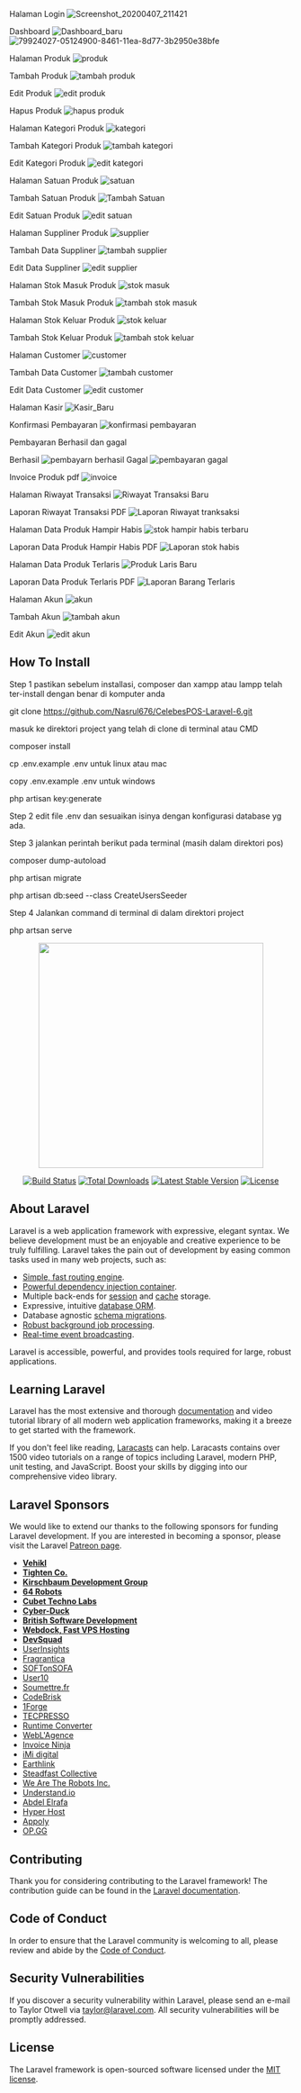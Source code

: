 Halaman Login
![Screenshot_20200407_211421](https://user-images.githubusercontent.com/53652867/137502952-09b4a320-5241-4708-b08d-496045f3d024.png)

Dashboard
![Dashboard_baru](https://user-images.githubusercontent.com/53652867/137503223-18320d59-41b4-4867-8491-ddf19f53cfc7.png)
![79924027-05124900-8461-11ea-8d77-3b2950e38bfe](https://user-images.githubusercontent.com/53652867/137503497-5c15caad-8bb8-4cbb-b031-dabcb07e3792.png)

Halaman Produk
![produk](https://user-images.githubusercontent.com/53652867/137503746-9dc0bdda-0141-4c81-ab9e-46ad47aab28a.png)

Tambah Produk
![tambah produk](https://user-images.githubusercontent.com/53652867/137503828-b25782d9-dc18-4666-b515-614c6fe77124.png)

Edit Produk
![edit produk](https://user-images.githubusercontent.com/53652867/137503922-3bbb797c-82ac-4eda-9510-97ae72dd6ddb.png)

Hapus Produk
![hapus produk](https://user-images.githubusercontent.com/53652867/137503983-3be77d25-6deb-40a6-8a46-4f69e287d7a9.png)

Halaman Kategori Produk
![kategori](https://user-images.githubusercontent.com/53652867/137504087-29267ba4-354c-4e7d-a5ef-0eadebbe6c51.png)

Tambah Kategori Produk
![tambah kategori](https://user-images.githubusercontent.com/53652867/137504205-f767c2be-921d-4095-96a9-95063626a673.png)

Edit Kategori Produk
![edit kategori](https://user-images.githubusercontent.com/53652867/137504262-8ad0c6d2-eaed-4cfc-81a7-78789660f305.png)

Halaman Satuan Produk
![satuan](https://user-images.githubusercontent.com/53652867/137504348-ecd1c4fe-e3b6-4cca-8cfb-3ab453bf6eba.png)

Tambah Satuan Produk
![Tambah Satuan](https://user-images.githubusercontent.com/53652867/137504459-da5d0d8a-0960-49f0-a855-93f3943a1b29.png)

Edit Satuan Produk
![edit satuan](https://user-images.githubusercontent.com/53652867/137504493-e95d03ee-a79c-4655-ae61-b29dd7d646f5.png)

Halaman Suppliner Produk
![supplier](https://user-images.githubusercontent.com/53652867/137504598-702f328e-e7a8-4605-87b1-c66f702894cf.png)

Tambah Data Suppliner
![tambah supplier](https://user-images.githubusercontent.com/53652867/137504658-362b6d67-6efb-46dd-bb91-5a8abbf025a6.png)

Edit Data Suppliner
![edit supplier](https://user-images.githubusercontent.com/53652867/137504695-ca365b37-1a2c-4b62-8f18-593741c549d1.png)

Halaman Stok Masuk Produk
![stok masuk](https://user-images.githubusercontent.com/53652867/137504790-d8201181-5ffd-42cd-bfb5-b04de212b8be.png)

Tambah Stok Masuk Produk
![tambah stok masuk](https://user-images.githubusercontent.com/53652867/137504862-1b80cead-c7c0-462a-bf96-2c0cef08ee49.png)

Halaman Stok Keluar Produk
![stok keluar](https://user-images.githubusercontent.com/53652867/137504990-06526573-06a9-4c66-98d2-0388988a2318.png)

Tambah Stok Keluar Produk
![tambah stok keluar](https://user-images.githubusercontent.com/53652867/137505101-fa711967-8dd2-496e-be2d-9e109ecb8230.png)

Halaman Customer
![customer](https://user-images.githubusercontent.com/53652867/137505309-8bed4b2f-7e6f-454c-b5b3-71c16dae8368.png)

Tambah Data Customer
![tambah customer](https://user-images.githubusercontent.com/53652867/137505377-478f456d-288a-4080-a617-a8b3cec32f43.png)

Edit Data Customer
![edit customer](https://user-images.githubusercontent.com/53652867/137505431-6bad213d-1496-4a1d-95a1-f0a0e12f9dc5.png)

Halaman Kasir
![Kasir_Baru](https://user-images.githubusercontent.com/53652867/137505552-caa2aed2-f8ee-47a5-a2c9-3f294e348c69.png)

Konfirmasi Pembayaran
![konfirmasi pembayaran](https://user-images.githubusercontent.com/53652867/137505618-6f3ea64f-a6fd-4042-b131-ed6ab2d3d541.png)

Pembayaran Berhasil dan gagal

Berhasil
![pembayarn berhasil](https://user-images.githubusercontent.com/53652867/137505811-62672a01-1170-403a-bff6-608cb75cb44c.png)
Gagal
![pembayaran gagal](https://user-images.githubusercontent.com/53652867/137505899-e5be3af2-48f0-4acc-ae50-7b4bdb20dfd8.png)

Invoice Produk pdf
![invoice](https://user-images.githubusercontent.com/53652867/137505747-0822661b-d62d-4b0e-b21b-259b649717f5.png)

Halaman Riwayat Transaksi
![Riwayat Transaksi Baru](https://user-images.githubusercontent.com/53652867/137505961-d97b2a56-50bf-4e6b-9151-fc25d6630631.png)

Laporan Riwayat Transaksi PDF
![Laporan Riwayat tranksaksi](https://user-images.githubusercontent.com/53652867/137506033-775d7788-17da-46a7-a850-f61346342c1b.png)

Halaman Data Produk Hampir Habis
![stok hampir habis terbaru](https://user-images.githubusercontent.com/53652867/137506633-90c62fda-c82d-4984-a903-8db4f34230f5.png)

Laporan Data Produk Hampir Habis PDF
![Laporan stok habis](https://user-images.githubusercontent.com/53652867/137506317-394f9970-9b3c-45e3-b000-14232f1f4700.png)

Halaman Data Produk Terlaris
![Produk Laris Baru](https://user-images.githubusercontent.com/53652867/137506900-43231c63-229c-4184-b332-1ec737278c58.png)

Laporan Data Produk Terlaris PDF
![Laporan Barang Terlaris](https://user-images.githubusercontent.com/53652867/137507005-adadd8e9-5af0-4b99-be1b-9ff7fa6d918e.png)

Halaman Akun
![akun](https://user-images.githubusercontent.com/53652867/137507097-e432805e-1ec5-4006-b0e4-23787381db03.png)

Tambah Akun
![tambah akun](https://user-images.githubusercontent.com/53652867/137507152-f88e0714-78ad-45c0-8691-b6635d7ab2b3.png)

Edit Akun
![edit akun](https://user-images.githubusercontent.com/53652867/137507208-7983c680-8446-40c8-994a-e524fbbf4c92.png)

## How To Install

Step 1
pastikan sebelum installasi, composer dan xampp atau lampp telah ter-install dengan benar di komputer anda

git clone https://github.com/Nasrul676/CelebesPOS-Laravel-6.git

masuk ke direktori project yang telah di clone di terminal atau CMD

composer install

cp .env.example .env untuk linux atau mac

copy .env.example .env untuk windows

php artisan key:generate


Step 2
edit file .env dan sesuaikan isinya dengan konfigurasi database yg ada.

Step 3
jalankan perintah berikut pada terminal (masih dalam direktori pos)

composer dump-autoload

php artisan migrate 

php artisan db:seed --class CreateUsersSeeder


Step 4
Jalankan command di terminal di dalam direktori project

php artsan serve

<p align="center"><img src="https://res.cloudinary.com/dtfbvvkyp/image/upload/v1566331377/laravel-logolockup-cmyk-red.svg" width="400"></p>

<p align="center">
<a href="https://travis-ci.org/laravel/framework"><img src="https://travis-ci.org/laravel/framework.svg" alt="Build Status"></a>
<a href="https://packagist.org/packages/laravel/framework"><img src="https://poser.pugx.org/laravel/framework/d/total.svg" alt="Total Downloads"></a>
<a href="https://packagist.org/packages/laravel/framework"><img src="https://poser.pugx.org/laravel/framework/v/stable.svg" alt="Latest Stable Version"></a>
<a href="https://packagist.org/packages/laravel/framework"><img src="https://poser.pugx.org/laravel/framework/license.svg" alt="License"></a>
</p>

## About Laravel

Laravel is a web application framework with expressive, elegant syntax. We believe development must be an enjoyable and creative experience to be truly fulfilling. Laravel takes the pain out of development by easing common tasks used in many web projects, such as:

- [Simple, fast routing engine](https://laravel.com/docs/routing).
- [Powerful dependency injection container](https://laravel.com/docs/container).
- Multiple back-ends for [session](https://laravel.com/docs/session) and [cache](https://laravel.com/docs/cache) storage.
- Expressive, intuitive [database ORM](https://laravel.com/docs/eloquent).
- Database agnostic [schema migrations](https://laravel.com/docs/migrations).
- [Robust background job processing](https://laravel.com/docs/queues).
- [Real-time event broadcasting](https://laravel.com/docs/broadcasting).

Laravel is accessible, powerful, and provides tools required for large, robust applications.

## Learning Laravel

Laravel has the most extensive and thorough [documentation](https://laravel.com/docs) and video tutorial library of all modern web application frameworks, making it a breeze to get started with the framework.

If you don't feel like reading, [Laracasts](https://laracasts.com) can help. Laracasts contains over 1500 video tutorials on a range of topics including Laravel, modern PHP, unit testing, and JavaScript. Boost your skills by digging into our comprehensive video library.

## Laravel Sponsors

We would like to extend our thanks to the following sponsors for funding Laravel development. If you are interested in becoming a sponsor, please visit the Laravel [Patreon page](https://patreon.com/taylorotwell).

- **[Vehikl](https://vehikl.com/)**
- **[Tighten Co.](https://tighten.co)**
- **[Kirschbaum Development Group](https://kirschbaumdevelopment.com)**
- **[64 Robots](https://64robots.com)**
- **[Cubet Techno Labs](https://cubettech.com)**
- **[Cyber-Duck](https://cyber-duck.co.uk)**
- **[British Software Development](https://www.britishsoftware.co)**
- **[Webdock, Fast VPS Hosting](https://www.webdock.io/en)**
- **[DevSquad](https://devsquad.com)**
- [UserInsights](https://userinsights.com)
- [Fragrantica](https://www.fragrantica.com)
- [SOFTonSOFA](https://softonsofa.com/)
- [User10](https://user10.com)
- [Soumettre.fr](https://soumettre.fr/)
- [CodeBrisk](https://codebrisk.com)
- [1Forge](https://1forge.com)
- [TECPRESSO](https://tecpresso.co.jp/)
- [Runtime Converter](http://runtimeconverter.com/)
- [WebL'Agence](https://weblagence.com/)
- [Invoice Ninja](https://www.invoiceninja.com)
- [iMi digital](https://www.imi-digital.de/)
- [Earthlink](https://www.earthlink.ro/)
- [Steadfast Collective](https://steadfastcollective.com/)
- [We Are The Robots Inc.](https://watr.mx/)
- [Understand.io](https://www.understand.io/)
- [Abdel Elrafa](https://abdelelrafa.com)
- [Hyper Host](https://hyper.host)
- [Appoly](https://www.appoly.co.uk)
- [OP.GG](https://op.gg)

## Contributing

Thank you for considering contributing to the Laravel framework! The contribution guide can be found in the [Laravel documentation](https://laravel.com/docs/contributions).

## Code of Conduct

In order to ensure that the Laravel community is welcoming to all, please review and abide by the [Code of Conduct](https://laravel.com/docs/contributions#code-of-conduct).

## Security Vulnerabilities

If you discover a security vulnerability within Laravel, please send an e-mail to Taylor Otwell via [taylor@laravel.com](mailto:taylor@laravel.com). All security vulnerabilities will be promptly addressed.

## License

The Laravel framework is open-sourced software licensed under the [MIT license](https://opensource.org/licenses/MIT).
